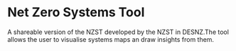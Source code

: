 # Net Zero Systems Tool
A shareable version of the NZST developed by the NZST in DESNZ.The tool allows the user to visualise systems maps an draw insights from them.
